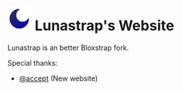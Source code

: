 # <img src="https://github.com/lunastraplabs/lunastrap/raw/main/Images/Bloxstrap.png" width="48"/> Lunastrap's Website

Lunastrap is an better Bloxstrap fork.

Special thanks:
- [@accept](https://discord.com/users/1298581029589618750) (New website)
